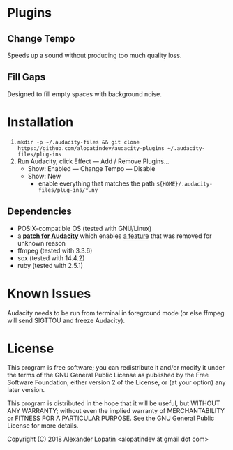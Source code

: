 # Plugins

## Change Tempo
Speeds up a sound without producing too much quality loss.

## Fill Gaps
Designed to fill empty spaces with background noise.

# Installation
1. `mkdir -p ~/.audacity-files && git clone https://github.com/alopatindev/audacity-plugins ~/.audacity-files/plug-ins`
2. Run Audacity, click Effect — Add / Remove Plugins...
    - Show: Enabled — Change Tempo — Disable
    - Show: New
        - enable everything that matches the path `${HOME}/.audacity-files/plug-ins/*.ny`

## Dependencies
- POSIX-compatible OS (tested with GNU/Linux)
- a **[patch for Audacity](https://raw.githubusercontent.com/alopatindev/gentoo-overlay-alopatindev/master/media-sound/audacity/files/audacity-9999-xsystem.patch)** which enables [a feature](https://forum.audacityteam.org/viewtopic.php?p=346798#p346798) that was removed for unknown reason
- ffmpeg (tested with 3.3.6)
- sox (tested with 14.4.2)
- ruby (tested with 2.5.1)

# Known Issues
Audacity needs to be run from terminal in foreground mode (or else ffmpeg will send SIGTTOU and freeze Audacity).

# License
This program is free software; you can redistribute it and/or modify
it under the terms of the GNU General Public License as published by
the Free Software Foundation; either version 2 of the License, or
(at your option) any later version.

This program is distributed in the hope that it will be useful,
but WITHOUT ANY WARRANTY; without even the implied warranty of
MERCHANTABILITY or FITNESS FOR A PARTICULAR PURPOSE.  See the
GNU General Public License for more details.

Copyright (C) 2018  Alexander Lopatin <alopatindev ät gmail dot com>
